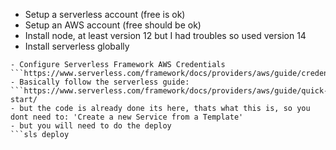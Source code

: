 - Setup a serverless account (free is ok)
- Setup an AWS account (free should be ok)
- Install node, at least version 12 but I had troubles so used version 14
- Install serverless globally
```npm install -g serverless
- Configure Serverless Framework AWS Credentials
```https://www.serverless.com/framework/docs/providers/aws/guide/credentials/
- Basically follow the serverless guide:
```https://www.serverless.com/framework/docs/providers/aws/guide/quick-start/
- but the code is already done its here, thats what this is, so you dont need to: 'Create a new Service from a Template'
- but you will need to do the deploy
```sls deploy